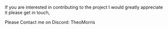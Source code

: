 If you are interested in contributing to the project I would greatly appreciate it please get in touch,

Please Contact me on Discord: TheoMorris
